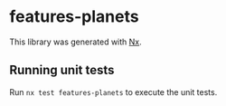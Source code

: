 # features-planets

This library was generated with [Nx](https://nx.dev).

## Running unit tests

Run `nx test features-planets` to execute the unit tests.
